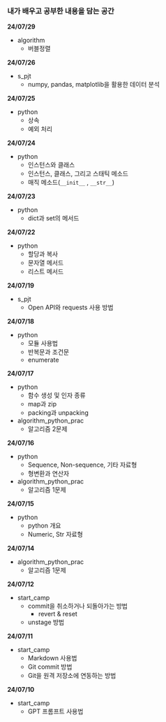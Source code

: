 ### 내가 배우고 공부한 내용을 담는 공간

**24/07/29**
- algorithm
  - 버블정렬

**24/07/26**
- s_pjt
  - numpy, pandas, matplotlib을 활용한 데이터 분석

**24/07/25**
- python
  - 상속
  - 예외 처리

**24/07/24**
- python
  - 인스턴스와 클래스
  - 인스턴스, 클래스, 그리고 스태틱 메소드
  - 매직 메소드(`__init__` , `__str__`)

**24/07/23**
- python
  - dict과 set의 메서드

**24/07/22**
- python
  - 할당과 복사
  - 문자열 메서드
  - 리스트 메서드

**24/07/19**
- s_pjt
  - Open API와 requests 사용 방법

**24/07/18**
- python
  - 모듈 사용법
  - 반복문과 조건문
  - enumerate

**24/07/17**
- python
  - 함수 생성 및 인자 종류
  - map과 zip
  - packing과 unpacking
- algorithm_python_prac
  - 알고리즘 2문제
  
**24/07/16**
- python
  - Sequence, Non-sequence, 기타 자료형
  - 형변환과 연산자
- algorithm_python_prac
  - 알고리즘 1문제

**24/07/15**
- python
  - python 개요
  - Numeric, Str 자료형

**24/07/14**
- algorithm_python_prac
  - 알고리즘 1문제

**24/07/12**
- start_camp
  - commit을 취소하거나 되돌아가는 방법
    - revert & reset
  - unstage 방법 

**24/07/11**
- start_camp
  - Markdown 사용법
  - Git commit 방법
  - Git을 원격 저장소에 연동하는 방법

**24/07/10**
- start_camp
  - GPT 프롬프트 사용법

